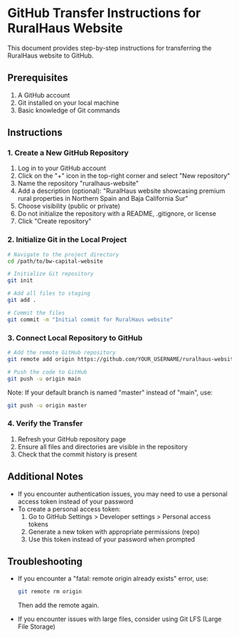# GitHub Transfer Instructions for RuralHaus Website

This document provides step-by-step instructions for transferring the RuralHaus website to GitHub.

## Prerequisites

1. A GitHub account
2. Git installed on your local machine
3. Basic knowledge of Git commands

## Instructions

### 1. Create a New GitHub Repository

1. Log in to your GitHub account
2. Click on the "+" icon in the top-right corner and select "New repository"
3. Name the repository "ruralhaus-website"
4. Add a description (optional): "RuralHaus website showcasing premium rural properties in Northern Spain and Baja California Sur"
5. Choose visibility (public or private)
6. Do not initialize the repository with a README, .gitignore, or license
7. Click "Create repository"

### 2. Initialize Git in the Local Project

```bash
# Navigate to the project directory
cd /path/to/bw-capital-website

# Initialize Git repository
git init

# Add all files to staging
git add .

# Commit the files
git commit -m "Initial commit for RuralHaus website"
```

### 3. Connect Local Repository to GitHub

```bash
# Add the remote GitHub repository
git remote add origin https://github.com/YOUR_USERNAME/ruralhaus-website.git

# Push the code to GitHub
git push -u origin main
```

Note: If your default branch is named "master" instead of "main", use:
```bash
git push -u origin master
```

### 4. Verify the Transfer

1. Refresh your GitHub repository page
2. Ensure all files and directories are visible in the repository
3. Check that the commit history is present

## Additional Notes

- If you encounter authentication issues, you may need to use a personal access token instead of your password
- To create a personal access token:
  1. Go to GitHub Settings > Developer settings > Personal access tokens
  2. Generate a new token with appropriate permissions (repo)
  3. Use this token instead of your password when prompted

## Troubleshooting

- If you encounter a "fatal: remote origin already exists" error, use:
  ```bash
  git remote rm origin
  ```
  Then add the remote again.

- If you encounter issues with large files, consider using Git LFS (Large File Storage)
